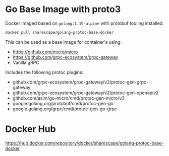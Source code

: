 # Go Base Image with proto3
Docker imaged based on `golang:1.19-alpine` with protobuf tooling installed.

```sh
docker pull sharescape/golang-protoc-base-docker
```

This can be used as a base image for container's using: 
 - https://github.com/micro/micro
 - https://github.com/grpc-ecosystem/grpc-gateway
 - Vanilla gRPC

Includes the following protoc plugins: 
 - github.com/grpc-ecosystem/grpc-gateway/v2/protoc-gen-grpc-gateway
 - github.com/grpc-ecosystem/grpc-gateway/v2/protoc-gen-openapiv2
 - github.com/asim/go-micro/cmd/protoc-gen-micro/v3
 - google.golang.org/protobuf/cmd/protoc-gen-go
 - google.golang.org/grpc/cmd/protoc-gen-go-grpc

# Docker Hub
<https://hub.docker.com/repository/docker/sharescape/golang-protoc-base-docker>
